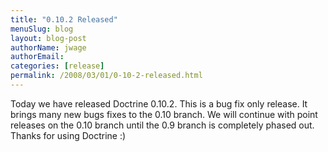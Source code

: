 ```yaml
---
title: "0.10.2 Released"
menuSlug: blog
layout: blog-post
authorName: jwage
authorEmail:
categories: [release]
permalink: /2008/03/01/0-10-2-released.html
---
```

Today we have released Doctrine 0.10.2. This is a bug fix only release.
It brings many new bugs fixes to the 0.10 branch. We will continue with
point releases on the 0.10 branch until the 0.9 branch is completely
phased out. Thanks for using Doctrine :)
